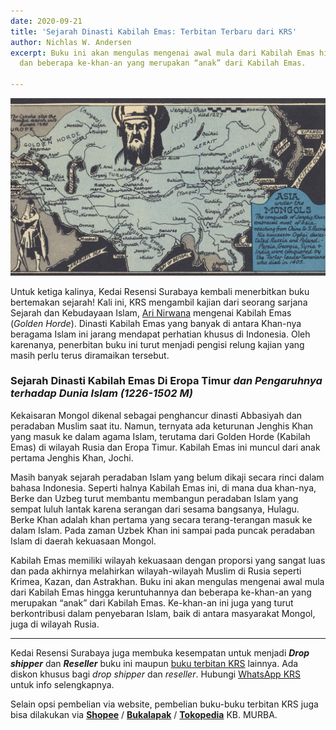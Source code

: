 ```yaml
---
date: 2020-09-21
title: 'Sejarah Dinasti Kabilah Emas: Terbitan Terbaru dari KRS'
author: Nichlas W. Andersen
excerpt: Buku ini akan mengulas mengenai awal mula dari Kabilah Emas hingga keruntuhannya
  dan beberapa ke-khan-an yang merupakan “anak” dari Kabilah Emas.

---
```

![](/uploads/asia-under-mongols.jpg)

Untuk ketiga kalinya, Kedai Resensi Surabaya kembali menerbitkan buku bertemakan sejarah! Kali ini, KRS mengambil kajian dari seorang sarjana Sejarah dan Kebudayaan Islam, [Ari Nirwana](https://kedairesensisurabaya.com/tag/ari-nirwana) mengenai Kabilah Emas (_Golden Horde_). Dinasti Kabilah Emas yang banyak di antara Khan-nya beragama Islam ini jarang mendapat perhatian khusus di Indonesia. Oleh karenanya, penerbitan buku ini turut menjadi pengisi relung kajian yang masih perlu terus diramaikan tersebut.

### Sejarah Dinasti Kabilah Emas Di Eropa Timur _dan Pengaruhnya terhadap Dunia Islam (1226-1502 M)_

Kekaisaran Mongol dikenal sebagai penghancur dinasti Abbasiyah dan peradaban Muslim saat itu. Namun, ternyata ada keturunan Jenghis Khan yang masuk ke dalam agama Islam, terutama dari Golden Horde (Kabilah Emas) di wilayah Rusia dan Eropa Timur. Kabilah Emas ini muncul dari anak pertama Jenghis Khan, Jochi.

Masih banyak sejarah peradaban Islam yang belum dikaji secara rinci dalam bahasa Indonesia. Seperti halnya Kabilah Emas ini, di mana dua khan-nya, Berke dan Uzbeg turut membantu membangun peradaban Islam yang sempat luluh lantak karena serangan dari sesama bangsanya, Hulagu. Berke Khan adalah khan pertama yang secara terang-terangan masuk ke dalam Islam. Pada zaman Uzbek Khan ini sampai pada puncak peradaban Islam di daerah kekuasaan Mongol.

Kabilah Emas memiliki wilayah kekuasaan dengan proporsi yang sangat luas dan pada akhirnya melahirkan wilayah-wilayah Muslim di Rusia seperti Krimea, Kazan, dan Astrakhan. Buku ini akan mengulas mengenai awal mula dari Kabilah Emas hingga keruntuhannya dan beberapa ke-khan-an yang merupakan “anak” dari Kabilah Emas. Ke-khan-an ini juga yang turut berkontribusi dalam penyebaran Islam, baik di antara masyarakat Mongol, juga di wilayah Rusia.

***

Kedai Resensi Surabaya juga membuka kesempatan untuk menjadi **_Drop shipper_** dan **_Reseller_** buku ini maupun [buku terbitan KRS](https://kedairesensisurabaya.com/category/buku-krs) lainnya. Ada diskon khusus bagi _drop shipper_ dan _reseller_. Hubungi [WhatsApp KRS](https://https://wa.me/6282153777192 "WA KRS") untuk info selengkapnya.

Selain opsi pembelian via website, pembelian buku-buku terbitan KRS juga bisa dilakukan via [**Shopee**](https://shopee.co.id/kbmurba/) / [**Bukalapak**](https://bukalapak.com/kbmurba) / [**Tokopedia**](https://tokopedia.com/kbmurba) KB. MURBA.